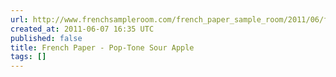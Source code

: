 ```yaml
---
url: http://www.frenchsampleroom.com/french_paper_sample_room/2011/06/french-paper-pop-tone-sour-apple.html
created_at: 2011-06-07 16:35 UTC
published: false
title: French Paper - Pop-Tone Sour Apple
tags: []
---
```



